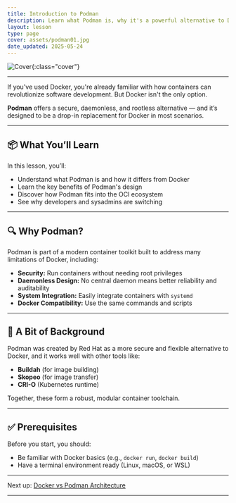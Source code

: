 ```yaml
---
title: Introduction to Podman
description: Learn what Podman is, why it's a powerful alternative to Docker, and how it's changing the container landscape.
layout: lesson
type: page
cover: assets/podman01.jpg
date_updated: 2025-05-24
---
```


![Cover]({{page.cover}}){:class="cover"}

---

If you've used Docker, you're already familiar with how containers can revolutionize software development. But Docker isn't the only option.

**Podman** offers a secure, daemonless, and rootless alternative — and it’s designed to be a drop-in replacement for Docker in most scenarios.

---

## 📦 What You’ll Learn

In this lesson, you’ll:

- Understand what Podman is and how it differs from Docker
- Learn the key benefits of Podman's design
- Discover how Podman fits into the OCI ecosystem
- See why developers and sysadmins are switching

---

## 🔍 Why Podman?

Podman is part of a modern container toolkit built to address many limitations of Docker, including:

- **Security:** Run containers without needing root privileges
- **Daemonless Design:** No central daemon means better reliability and auditability
- **System Integration:** Easily integrate containers with `systemd`
- **Docker Compatibility:** Use the same commands and scripts

---

## 🧠 A Bit of Background

Podman was created by Red Hat as a more secure and flexible alternative to Docker, and it works well with other tools like:

- **Buildah** (for image building)
- **Skopeo** (for image transfer)
- **CRI-O** (Kubernetes runtime)

Together, these form a robust, modular container toolchain.

---

## ✅ Prerequisites

Before you start, you should:

- Be familiar with Docker basics (e.g., `docker run`, `docker build`)
- Have a terminal environment ready (Linux, macOS, or WSL)

---

Next up: [Docker vs Podman Architecture](02_docker_vs_podman_architecture)

---
